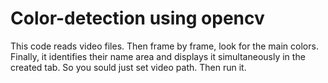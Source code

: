 # Color-detection using opencv
This code reads video files.
Then frame by frame, look for the main colors.
Finally, it identifies their name area and displays it simultaneously in the created tab.
So you sould just set video path. Then run it.